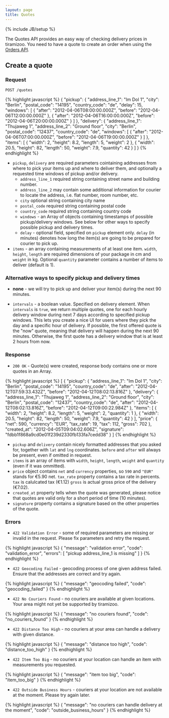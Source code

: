 ```yaml
---
layout: page
title: Quotes
---
```

{% include JB/setup %}

The Quotes API provides an easy way of checking delivery prices in
tiramizoo. You need to have a quote to create an order when using the
[Orders API](/orders.html).

Create a quote
------------

### Request

```
POST /quotes
```

{% highlight javascript %}
{
  "pickup": {
    "address_line_1": "Im Dol 1",
    "city": "Berlin",
    "postal_code": "14195",
    "country_code": "de",
    "delay": 15,
    "windows": [
      { "after": "2012-04-06T08:00:00.000Z", "before": "2012-04-06T12:00:00.000Z" },
      { "after": "2012-04-06T16:00:00.000Z", "before": "2012-04-06T20:00:00.000Z" }
    ]
  },
  "delivery": {
    "address_line_1": "Thujaweg 1",
    "address_line_2": "Ground floor",
    "city": "Berlin",
    "postal_code": "12437",
    "country_code": "de",
    "windows": [
      { "after": "2012-04-06T07:00:00.000Z", "before": "2012-04-06T19:00:00.000Z" }
    ]
  },
  "items": [
    {
      "width": 2,
      "height": 8.2,
      "length": 5,
      "weight": 2
    },
    {
      "width": 20.5,
      "height": 82,
      "length": 50,
      "weight": 7.9,
      "quantity": 42
    }
  ]
}
{% endhighlight %}

* `pickup`, `delivery` are required parameters cointaining addresses
   from where to pick your items up and where to deliver them, and
   optionally a requested time windows of pickup and/or delivery.
  * `address_line_1` required string containing street name and
    building number.
  * `address_line_2` may contain some additional information for
    courier to locate the address, i.e. flat number, room number, etc.
  * `city` optional string containing city name
  * `postal_code` required string containing postal code
  * `country_code` required string containing country code
  * `windows` - an Array of objects containing timestamps of possible
    pickup/delivery windows. See below for other ways to specify
    possible pickup and delivery times.
  * `delay` - optional field, specified on `pickup` element
    only. `delay` (in minutes) denotes how long the item(s) are going
    to be prepared for courier to pick up.
* `items` - an array containing measurements of at least one item.
  `width`, `height`, `length` are required dimensions of your package
  in cm and `weight` in kg. Optional `quantity` parameter contains a
  number of items to deliver (default is 1).

### Alternative ways to specify pickup and delivery times

* **none** - we will try to pick up and deliver your item(s) during the next
    90 minutes.

* `intervals` - a boolean value. Specified on delivery element.
  When `intervals` is `true`, we return multiple quotes, one for
  each hourly delivery window during next 7 days according to
  specified pickup windows. This lets you create a nice UI for users
  where they pick the day and a specific hour of delivery. If possible,
  the first offered quote is the "now" quote, meaning that delivery
  will happen during the next 90 minutes. Otherwise, the first quote
  has a delivery window that is at least 2 hours from now.

### Response

* `200 OK` - Quote(s) were created, response body contains one or more
  quotes in an Array.

{% highlight javascript %}
[
  {
    "pickup": {
      "address_line_1": "Im Dol 1",
      "city": "Berlin",
      "postal_code": "14195",
      "country_code": "de",
      "after": "2012-04-12T07:59:33.432Z",
      "before": "2012-04-12T08:02:13.816Z"
    },
    "delivery": {
      "address_line_1": "Thujaweg 1",
      "address_line_2": "Ground floor",
      "city": "Berlin",
      "postal_code": "12437",
      "country_code": "de",
      "after": "2012-04-12T08:02:13.816Z",
      "before": "2012-04-12T09:00:22.984Z"
    },
    "items": [
      {
        "width": 2,
        "height": 8.2,
        "length": 5,
        "weight": 2,
        "quantity": 1
      },
      {
        "width": 20.5,
        "height": 82,
        "length": 50,
        "weight": 7.9,
        "quantity": 42
      }
    ],
    "price": {
      "net": 590,
      "currency": "EUR",
      "tax_rate": 19,
      "tax": 112,
      "gross": 702
    },
    "created_at": "2012-04-05T09:04:02.606Z",
    "signature": "fdbb1f868a9cd0e01f239d2330fb133fa7cedd38"
  }
]
{% endhighlight %}


* `pickup` and `delivery` contain nicely formatted addresses that you
  asked for, together with `lat` and `lng` coordinates. `before` and
  `after` will always be present, even if omitted in request.
* `items` is an array of items with `width`, `height`, `length`,
  `weight` and `quantity` (even if it was ommitted).
* `price` object contains `net` and `currency` properties, so `590`
  and `"EUR"` stands for €5.90 net. `tax_rate` property contains a tax
  rate in percents. `tax` is calulcated tax (€1.12) `gross` is actual
  gross price of the delivery (€7.02).
* `created_at` property tells when the quote was generated, please
  notice that quotes are valid only for a short period of time (10
  minutes).
* `signature` property contains a signature based on the other
  properties of the quote.

### Errors

* `422 Validation Error` - some of required parameters are missing or
  invalid in the request. Please fix parameters and retry the request.

{% highlight javascript %}
{
  "message": "validation error",
  "code": "validation_error",
  "errors": [
    "pickup address_line_1 is missing"
  ]
}
{% endhighlight %}

* `422 Geocoding Failed` - geocoding process of one given address
  failed. Ensure that the addresses are correct and try again.

{% highlight javascript %}
{
  "message": "geocoding failed",
  "code": "geocoding_failed"
}
{% endhighlight %}

* `422 No Couriers Found` - no couriers are available at given
  locations. Your area might not yet be supported by tiramizoo.

{% highlight javascript %}
{
  "message": "no couriers found",
  "code": "no_couriers_found"
}
{% endhighlight %}

* `422 Distance Too High` - no couriers at your area can handle a
  delivery with given distance.

{% highlight javascript %}
{
  "message": "distance too high",
  "code": "distance_too_high"
}
{% endhighlight %}

* `422 Item Too Big` - no couriers at your location can handle an item
  with measurements you requested.

{% highlight javascript %}
{
  "message": "item too big",
  "code": "item_too_big"
}
{% endhighlight %}

* `422 Outside Business Hours` - couriers at your location are not
  available at the moment. Please try again later.

{% highlight javascript %}
{
  "message": "no couriers can handle delivery at the moment",
  "code": "outside_business_hours"
}
{% endhighlight %}
